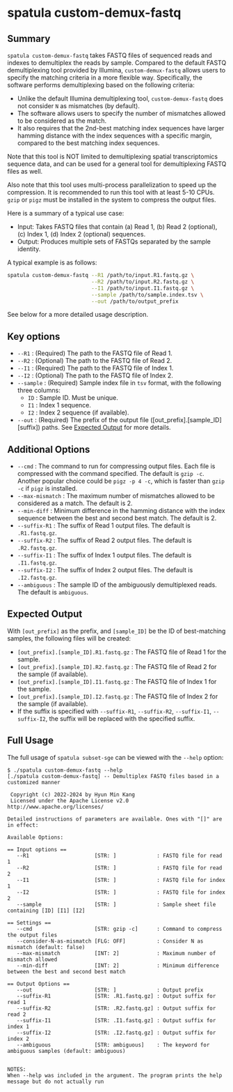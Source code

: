 # spatula custom-demux-fastq

## Summary 

`spatula custom-demux-fastq` takes FASTQ files of sequenced reads and indexes to demultiplex the reads by sample. Compared to the default FASTQ demultiplexing tool provided by Illumina, `custom-demux-fastq` allows users to specify the matching criteria in a more flexible way. Specifically, the software performs demultiplexing based on the following criteria:
* Unlike the default Illumina demultiplexing tool, `custom-demux-fastq` does not consider `N` as mismatches (by default).
* The software allows users to specify the number of mismatches allowed to be considered as the match.
* It also requires that the 2nd-best matching index sequences have larger hamming distance with the index sequences with a specific margin, compared to the best matching index sequences.

Note that this tool is NOT limited to demultiplexing spatial transcriptomics sequence data, and can be used for a general tool for demultiplexing FASTQ files as well.

Also note that this tool uses multi-process parallelization to speed up the compression. It is recommended to run this tool with at least 5-10 CPUs. `gzip` or `pigz` must be installed in the system to compress the output files.

Here is a summary of a typical use case:

* Input: Takes FASTQ files that contain (a) Read 1, (b) Read 2 (optional), (c) Index 1, (d) Index 2 (optional) sequences.
* Output: Produces multiple sets of FASTQs separated by the sample identity.

A typical example is as follows:

```sh
spatula custom-demux-fastq --R1 /path/to/input.R1.fastq.gz \
                           --R2 /path/to/input.R2.fastq.gz \
                           --I1 /path/to/input.I1.fastq.gz \
                           --sample /path/to/sample.index.tsv \
                           --out /path/to/output_prefix
```

See below for a more detailed usage description.

## Key options
* `--R1` : (Required) The path to the FASTQ file of Read 1.
* `--R2` : (Optional) The path to the FASTQ file of Read 2.
* `--I1` : (Required) The path to the FASTQ file of Index 1.
* `--I2` : (Optional) The path to the FASTQ file of Index 2.
* `--sample` : (Required) Sample index file in `tsv` format, with the following three columns:
     - `ID` : Sample ID. Must be unique.
     - `I1` : Index 1 sequence.
     - `I2` : Index 2 sequence (if available). 
* `--out` : (Required) The prefix of the output file ([out_prefix].[sample_ID][suffix]) paths. See [Expected Output](#expected-output) for more details.

## Additional Options

* `--cmd` : The command to run for compressing output files. Each file is compressed with the command specified. The default is `gzip -c`. Another popular choice could be `pigz -p 4 -c`, which is faster than `gzip -c` if `pigz` is installed.
* `--max-mismatch` : The maximum number of mismatches allowed to be considered as a match. The default is 2.
* `--min-diff` : Minimum difference in the hamming distance with the index sequence between the best and second best match. The default is 2.
* `--suffix-R1` : The suffix of Read 1 output files. The default is `.R1.fastq.gz`.
* `--suffix-R2` : The suffix of Read 2 output files. The default is `.R2.fastq.gz`.
* `--suffix-I1` : The suffix of Index 1 output files. The default is `.I1.fastq.gz`.
* `--suffix-I2` : The suffix of Index 2 output files. The default is `.I2.fastq.gz`.
* `--ambiguous` : The sample ID of the ambiguously demultiplexed reads. The default is `ambiguous`.

## Expected Output

With `[out_prefix]` as the prefix, and `[sample_ID]` be the ID of best-matching samples, the following files will be created:
* `[out_prefix].[sample_ID].R1.fastq.gz` : The FASTQ file of Read 1 for the sample.
* `[out_prefix].[sample_ID].R2.fastq.gz` : The FASTQ file of Read 2 for the sample (if available).
* `[out_prefix].[sample_ID].I1.fastq.gz` : The FASTQ file of Index 1 for the sample.
* `[out_prefix].[sample_ID].I2.fastq.gz` : The FASTQ file of Index 2 for the sample (if available).
* If the suffix is specified with `--suffix-R1`, `--suffix-R2`, `--suffix-I1`, `--suffix-I2`, the suffix will be replaced with the specified suffix.

## Full Usage 

The full usage of `spatula subset-sge` can be viewed with the `--help` option:

```
$ ./spatula custom-demux-fastq --help
[./spatula custom-demux-fastq] -- Demultiplex FASTQ files based in a customized manner

 Copyright (c) 2022-2024 by Hyun Min Kang
 Licensed under the Apache License v2.0 http://www.apache.org/licenses/

Detailed instructions of parameters are available. Ones with "[]" are in effect:

Available Options:

== Input options ==
   --R1                     [STR: ]             : FASTQ file for read 1
   --R2                     [STR: ]             : FASTQ file for read 2
   --I1                     [STR: ]             : FASTQ file for index 1
   --I2                     [STR: ]             : FASTQ file for index 2
   --sample                 [STR: ]             : Sample sheet file containing [ID] [I1] [I2]

== Settings ==
   --cmd                    [STR: gzip -c]      : Command to compress the output files
   --consider-N-as-mismatch [FLG: OFF]          : Consider N as mismatch (default: false)
   --max-mismatch           [INT: 2]            : Maximum number of mismatch allowed
   --min-diff               [INT: 2]            : Minimum difference between the best and second best match

== Output Options ==
   --out                    [STR: ]             : Output prefix
   --suffix-R1              [STR: .R1.fastq.gz] : Output suffix for read 1
   --suffix-R2              [STR: .R2.fastq.gz] : Output suffix for read 2
   --suffix-I1              [STR: .I1.fastq.gz] : Output suffix for index 1
   --suffix-I2              [STR: .I2.fastq.gz] : Output suffix for index 2
   --ambiguous              [STR: ambiguous]    : The keyword for ambiguous samples (default: ambiguous)


NOTES:
When --help was included in the argument. The program prints the help message but do not actually run
```